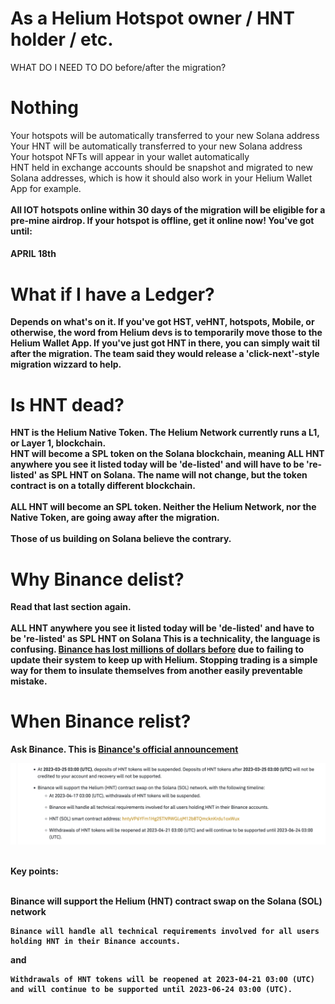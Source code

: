 # As a Helium Hotspot owner / HNT holder / etc. 
WHAT DO I NEED TO DO before/after the migration?
# Nothing
Your hotspots will be automatically transferred to your new Solana address<br>
Your HNT will be automatically transferred to your new Solana address<br>
Your hotspot NFTs will appear in your wallet automatically<br>
HNT held in exchange accounts should be snapshot and migrated to new Solana addresses, which is how it should also work in your Helium Wallet App for example.<br><br>
<b>All IOT hotspots online within 30 days of the migration will be eligible for a pre-mine airdrop. If your hotspot is offline, get it online now! You've got until:
#### APRIL 18th

# What if I have a Ledger?
Depends on what's on it. If you've got HST, veHNT, hotspots, Mobile, or otherwise, the word from Helium devs is to temporarily move those to the Helium Wallet App. If you've just got HNT in there, you can simply wait til after the migration. The team said they would release a 'click-next'-style migration wizzard to help.

# Is HNT dead?
HNT is the Helium Native Token. The Helium Network currently runs a L1, or Layer 1, blockchain.<br>
HNT will become a SPL token on the Solana blockchain, meaning ALL HNT anywhere you see it listed today
will be 'de-listed' and will have to be 're-listed' as SPL HNT on Solana. The name will not change, but the token contract is on a totally different blockchain.<br><br>
ALL HNT will become an SPL token. Neither the Helium Network, nor the Native Token, are going away after the migration.<br><br> Those of us building on Solana believe the contrary.

# Why Binance delist?
Read that last section again.<br><br>
<b>ALL HNT anywhere you see it listed today
will be 'de-listed' and have to be 're-listed' as SPL HNT on Solana</b> This is a technicality, the language is confusing. <a href="https://cryptoslate.com/binance-misallocates-20m-heliums-hnt-tokens-in-mistake/" target="_blank">Binance has lost millions of dollars before</a> due to failing to update their system to keep up with Helium. Stopping trading is a simple way for them to insulate themselves from another easily preventable mistake. 

# When Binance relist?
Ask Binance. 
This is <a href="https://www.binance.com/en/support/announcement/binance-will-delist-hnt-and-wabi-on-2023-03-24-f1a8aa29692b4442a8f18be2076e14a0" target="_blank">Binance's official announcement</a>
<p align="center">
<img src="images/binance.png" width="800">
  </p>
<br>Key points:<br><br>

<b>Binance will support the Helium (HNT) contract swap on the Solana (SOL) network</b>


    Binance will handle all technical requirements involved for all users holding HNT in their Binance accounts.

and
  
    Withdrawals of HNT tokens will be reopened at 2023-04-21 03:00 (UTC) and will continue to be supported until 2023-06-24 03:00 (UTC).
